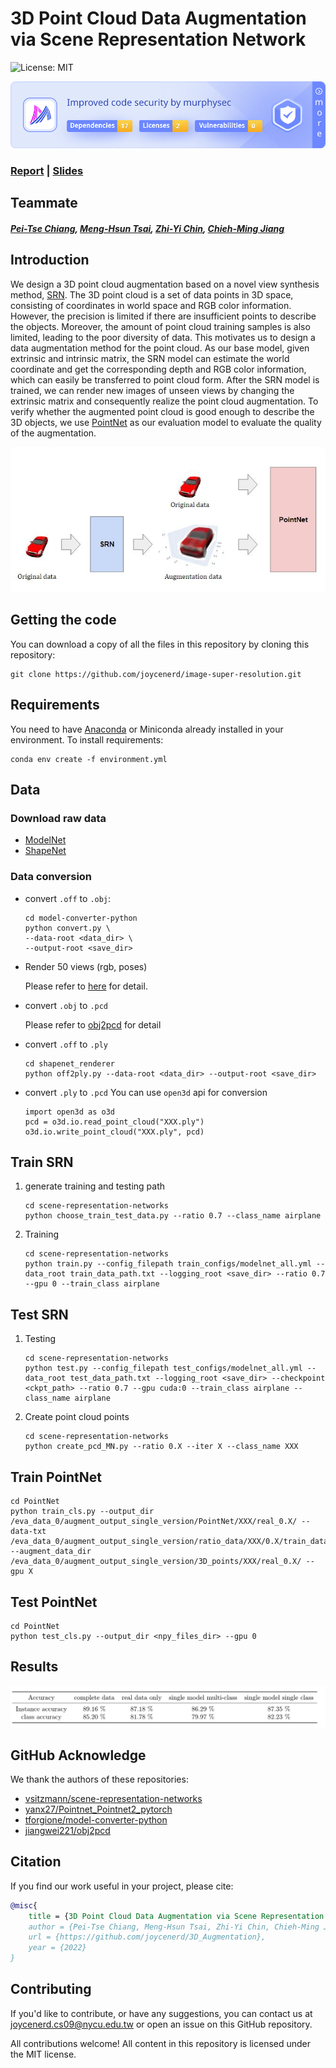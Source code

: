 # 3D Point Cloud Data Augmentation via Scene Representation Network
![License: MIT](https://img.shields.io/badge/License-MIT-yellow.svg)

![Security Status](./figure/3D_Augmentation.svg)

### [Report](https://drive.google.com/file/d/1XF3-HgFmed018xAC_xDLn8aQQKn7F5xI/view?usp=sharing) | [Slides](https://drive.google.com/file/d/1dHznm4XqJaUoDaTqxrBWyHligGb5O0d4/view?usp=sharing)

## Teammate
#### _[Pei-Tse Chiang](mailto:ztex080104518.cs08g@nctu.edu.tw), [Meng-Hsun Tsai](mailto:infiniteSky.cs08g@nctu.edu.tw), [Zhi-Yi Chin](mailto:joycenerd.cs09@nycu.edu.tw), [Chieh-Ming Jiang](mailto:nax1016.cs10@nycu.edu.tw)_

## Introduction
We design a 3D point cloud augmentation based on a novel view synthesis method, [SRN](https://arxiv.org/pdf/1906.01618.pdf). The 3D point cloud is a set of data points in 3D space, consisting of coordinates in world space and RGB color information. However, the precision is limited if there are insufficient points to describe the objects. Moreover, the amount of point cloud training samples is also limited, leading to the poor diversity of data. This motivates us to design a data augmentation method for the point cloud. As our base model, given extrinsic and intrinsic matrix, the SRN model can estimate the world coordinate and get the corresponding depth and RGB color information, which can easily be transferred to point cloud form. After the SRN model is trained, we can render new images of unseen views by changing the extrinsic matrix and consequently realize the point cloud augmentation. To verify whether the augmented point cloud is good enough to describe the 3D objects, we use [PointNet](https://arxiv.org/pdf/1612.00593.pdf) as our evaluation model to evaluate the quality of the augmentation.

![](./figure/pipeline.JPG)

## Getting the code
You can download a copy of all the files in this repository by cloning this repository:
```
git clone https://github.com/joycenerd/image-super-resolution.git
```

## Requirements
You need to have [Anaconda](https:www.anaconda.com/) or Miniconda already installed in your environment. To install requirements:
```
conda env create -f environment.yml
```

## Data

### Download raw data
* [ModelNet](https://modelnet.cs.princeton.edu/)
* [ShapeNet](https://shapenet.org/)

### Data conversion
* convert `.off` to `.obj`: 
    ```
    cd model-converter-python
    python convert.py \
    --data-root <data_dir> \
    --output-root <save_dir>
    ```
* Render 50 views (rgb, poses)

    Please refer to [here](shapenet_renderer/README.md) for detail.
* convert `.obj` to `.pcd`
    
    Please refer to [obj2pcd](https://github.com/jiangwei221/obj2pcd) for detail
* convert `.off` to `.ply`
    ```
    cd shapenet_renderer
    python off2ply.py --data-root <data_dir> --output-root <save_dir>
    ```
* convert `.ply` to `.pcd`
    You can use `open3d` api for conversion
    ```
    import open3d as o3d
    pcd = o3d.io.read_point_cloud("XXX.ply")
    o3d.io.write_point_cloud("XXX.ply", pcd)
    ```


## Train SRN
1. generate training and testing path
    ```
    cd scene-representation-networks
    python choose_train_test_data.py --ratio 0.7 --class_name airplane
    ```
2. Training
    ```
    cd scene-representation-networks
    python train.py --config_filepath train_configs/modelnet_all.yml --data_root train_data_path.txt --logging_root <save_dir> --ratio 0.7 --gpu 0 --train_class airplane
    ```
## Test SRN
1. Testing
    ```
    cd scene-representation-networks
    python test.py --config_filepath test_configs/modelnet_all.yml --data_root test_data_path.txt --logging_root <save_dir> --checkpoint <ckpt_path> --ratio 0.7 --gpu cuda:0 --train_class airplane --class_name airplane
    ```
2. Create point cloud points
    ```
    cd scene-representation-networks
    python create_pcd_MN.py --ratio 0.X --iter X --class_name XXX
    ```
## Train PointNet
```
cd PointNet
python train_cls.py --output_dir /eva_data_0/augment_output_single_version/PointNet/XXX/real_0.X/ --data-txt /eva_data_0/augment_output_single_version/ratio_data/XXX/0.X/train_data_path.txt --augment_data_dir /eva_data_0/augment_output_single_version/3D_points/XXX/real_0.X/ --gpu X
```

## Test PointNet
```
cd PointNet
python test_cls.py --output_dir <npy_files_dir> --gpu 0
```

## Results

![](figure/results.png)

## GitHub Acknowledge
We thank the authors of these repositories:
* [vsitzmann/scene-representation-networks](https://github.com/vsitzmann/scene-representation-networks)
* [yanx27/Pointnet_Pointnet2_pytorch](https://github.com/yanx27/Pointnet_Pointnet2_pytorch)
* [tforgione/model-converter-python](https://github.com/tforgione/model-converter-python)
* [jiangwei221/obj2pcd](https://github.com/jiangwei221/obj2pcd)

## Citation
If you find our work useful in your project, please cite:

```bibtex
@misc{
    title = {3D Point Cloud Data Augmentation via Scene Representation Network},
    author = {Pei-Tse Chiang, Meng-Hsun Tsai, Zhi-Yi Chin, Chieh-Ming Jiang},
    url = {https://github.com/joycenerd/3D_Augmentation},
    year = {2022}
}
```

## Contributing

If you'd like to contribute, or have any suggestions, you can contact us at [joycenerd.cs09@nycu.edu.tw](mailto:joycenerd.cs09@nycu.edu.tw) or open an issue on this GitHub repository.

All contributions welcome! All content in this repository is licensed under the MIT license.


